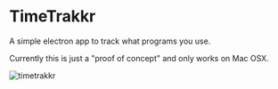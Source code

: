 # TimeTrakkr

A simple electron app to track what programs you use.

Currently this is just a "proof of concept" and only works on Mac OSX.

![timetrakkr](https://cloud.githubusercontent.com/assets/680814/14766558/5bc84784-0a0f-11e6-9239-8f03e83a0f1f.png)